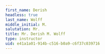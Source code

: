 ```yaml
---
first_name: Derish
headless: true
last_name: Wolff
middle_initial: M.
salutation: Mr.
title: Mr. Derish M. Wolff
type: instructor
uid: e41a1a01-914b-c516-b0a9-c6f37c039716
---
```


